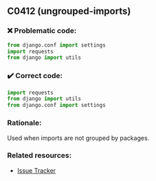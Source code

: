 ## C0412 (ungrouped-imports)

### :x: Problematic code:

```python
from django.conf import settings
import requests
from django import utils
```

### :heavy_check_mark: Correct code:

```python
import requests
from django import utils
from django.conf import settings
```

### Rationale:

Used when imports are not grouped by packages.

### Related resources:

- [Issue Tracker](https://github.com/PyCQA/pylint/issues?q=is%3Aissue+%22ungrouped-imports%22+OR+%22C0412%22)
